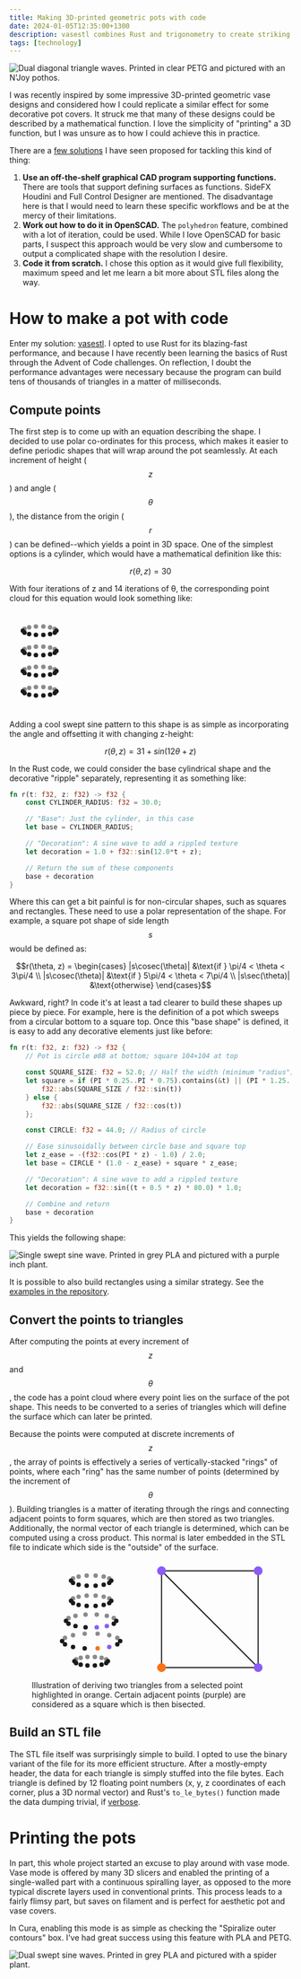 ```yaml
---
title: Making 3D-printed geometric pots with code
date: 2024-01-05T12:35:00+1300
description: vasestl combines Rust and trigonometry to create striking STL pots from scratch
tags: [technology]
---
```


![Dual diagonal triangle waves. Printed in clear PETG and pictured with an N'Joy pothos.](./IMG_0569.jpg)

I was recently inspired by some impressive 3D-printed geometric vase designs and considered how I could replicate a similar effect for some decorative pot covers. It struck me that many of these designs could be described by a mathematical function. I love the simplicity of "printing" a 3D function, but I was unsure as to how I could achieve this in practice.

There are a [few solutions](https://3dprinting.stackexchange.com/questions/18189/how-can-i-convert-a-mathematically-defined-shape-into-a-3d-printable-g-code-file) I have seen proposed for tackling this kind of thing:

1. **Use an off-the-shelf graphical CAD program supporting functions.** There are tools that support defining surfaces as functions. SideFX Houdini and Full Control Designer are mentioned. The disadvantage here is that I would need to learn these specific workflows and be at the mercy of their limitations.
1. **Work out how to do it in OpenSCAD.** The `polyhedron` feature, combined with a lot of iteration, could be used. While I love OpenSCAD for basic parts, I suspect this approach would be very slow and cumbersome to output a complicated shape with the resolution I desire.
1. **Code it from scratch.** I chose this option as it would give full flexibility, maximum speed and let me learn a bit more about STL files along the way.

# How to make a pot with code

Enter my solution: [vasestl](https://github.com/albertnis/vasestl). I opted to use Rust for its blazing-fast performance, and because I have recently been learning the basics of Rust through the Advent of Code challenges. On reflection, I doubt the performance advantages were necessary because the program can build tens of thousands of triangles in a matter of milliseconds.

## Compute points

The first step is to come up with an equation describing the shape. I decided to use polar co-ordinates for this process, which makes it easier to define periodic shapes that will wrap around the pot seamlessly. At each increment of height ($$z$$) and angle ($$\theta$$), the distance from the origin ($$r$$) can be defined--which yields a point in 3D space. One of the simplest options is a cylinder, which would have a mathematical definition like this:

```math
r(\theta, z) = 30
```

With four iterations of z and 14 iterations of θ, the corresponding point cloud for this equation would look something like:

<svg style="margin: auto" viewBox="-54 -35.764571353075624 108 179.529" width="108" height="179.529"><circle cx="30.000" cy="0.000" opacity="1" fill="currentColor" r="4" /><circle cx="27.029" cy="3.369" opacity="1" fill="currentColor" r="4" /><circle cx="18.705" cy="6.071" opacity="1" fill="currentColor" r="4" /><circle cx="6.676" cy="7.570" opacity="1" fill="currentColor" r="4" /><circle cx="-6.676" cy="7.570" opacity="1" fill="currentColor" r="4" /><circle cx="-18.705" cy="6.071" opacity="1" fill="currentColor" r="4" /><circle cx="-27.029" cy="3.369" opacity="1" fill="currentColor" r="4" /><circle cx="-30.000" cy="0.000" opacity="1" fill="currentColor" r="4" /><circle cx="-27.029" cy="-3.369" opacity="0.5" fill="currentColor" r="4" /><circle cx="-18.705" cy="-6.071" opacity="0.5" fill="currentColor" r="4" /><circle cx="-6.676" cy="-7.570" opacity="0.5" fill="currentColor" r="4" /><circle cx="6.676" cy="-7.570" opacity="0.5" fill="currentColor" r="4" /><circle cx="18.705" cy="-6.071" opacity="0.5" fill="currentColor" r="4" /><circle cx="27.029" cy="-3.369" opacity="0.5" fill="currentColor" r="4" /><circle cx="30.000" cy="36.000" opacity="1" fill="currentColor" r="4" /><circle cx="27.029" cy="39.369" opacity="1" fill="currentColor" r="4" /><circle cx="18.705" cy="42.071" opacity="1" fill="currentColor" r="4" /><circle cx="6.676" cy="43.570" opacity="1" fill="currentColor" r="4" /><circle cx="-6.676" cy="43.570" opacity="1" fill="currentColor" r="4" /><circle cx="-18.705" cy="42.071" opacity="1" fill="currentColor" r="4" /><circle cx="-27.029" cy="39.369" opacity="1" fill="currentColor" r="4" /><circle cx="-30.000" cy="36.000" opacity="1" fill="currentColor" r="4" /><circle cx="-27.029" cy="32.631" opacity="0.5" fill="currentColor" r="4" /><circle cx="-18.705" cy="29.929" opacity="0.5" fill="currentColor" r="4" /><circle cx="-6.676" cy="28.430" opacity="0.5" fill="currentColor" r="4" /><circle cx="6.676" cy="28.430" opacity="0.5" fill="currentColor" r="4" /><circle cx="18.705" cy="29.929" opacity="0.5" fill="currentColor" r="4" /><circle cx="27.029" cy="32.631" opacity="0.5" fill="currentColor" r="4" /><circle cx="30.000" cy="72.000" opacity="1" fill="currentColor" r="4" /><circle cx="27.029" cy="75.369" opacity="1" fill="currentColor" r="4" /><circle cx="18.705" cy="78.071" opacity="1" fill="currentColor" r="4" /><circle cx="6.676" cy="79.570" opacity="1" fill="currentColor" r="4" /><circle cx="-6.676" cy="79.570" opacity="1" fill="currentColor" r="4" /><circle cx="-18.705" cy="78.071" opacity="1" fill="currentColor" r="4" /><circle cx="-27.029" cy="75.369" opacity="1" fill="currentColor" r="4" /><circle cx="-30.000" cy="72.000" opacity="1" fill="currentColor" r="4" /><circle cx="-27.029" cy="68.631" opacity="0.5" fill="currentColor" r="4" /><circle cx="-18.705" cy="65.929" opacity="0.5" fill="currentColor" r="4" /><circle cx="-6.676" cy="64.430" opacity="0.5" fill="currentColor" r="4" /><circle cx="6.676" cy="64.430" opacity="0.5" fill="currentColor" r="4" /><circle cx="18.705" cy="65.929" opacity="0.5" fill="currentColor" r="4" /><circle cx="27.029" cy="68.631" opacity="0.5" fill="currentColor" r="4" /><circle cx="30.000" cy="108.000" opacity="1" fill="currentColor" r="4" /><circle cx="27.029" cy="111.369" opacity="1" fill="currentColor" r="4" /><circle cx="18.705" cy="114.071" opacity="1" fill="currentColor" r="4" /><circle cx="6.676" cy="115.570" opacity="1" fill="currentColor" r="4" /><circle cx="-6.676" cy="115.570" opacity="1" fill="currentColor" r="4" /><circle cx="-18.705" cy="114.071" opacity="1" fill="currentColor" r="4" /><circle cx="-27.029" cy="111.369" opacity="1" fill="currentColor" r="4" /><circle cx="-30.000" cy="108.000" opacity="1" fill="currentColor" r="4" /><circle cx="-27.029" cy="104.631" opacity="0.5" fill="currentColor" r="4" /><circle cx="-18.705" cy="101.929" opacity="0.5" fill="currentColor" r="4" /><circle cx="-6.676" cy="100.430" opacity="0.5" fill="currentColor" r="4" /><circle cx="6.676" cy="100.430" opacity="0.5" fill="currentColor" r="4" /><circle cx="18.705" cy="101.929" opacity="0.5" fill="currentColor" r="4" /><circle cx="27.029" cy="104.631" opacity="0.5" fill="currentColor" r="4" /></svg>

Adding a cool swept sine pattern to this shape is as simple as incorporating the angle and offsetting it with changing z-height:

```math
r(\theta, z) = 31 + sin(12\theta + z)
```

In the Rust code, we could consider the base cylindrical shape and the decorative "ripple" separately, representing it as something like:

```rust
fn r(t: f32, z: f32) -> f32 {
    const CYLINDER_RADIUS: f32 = 30.0;

    // "Base": Just the cylinder, in this case
    let base = CYLINDER_RADIUS;

    // "Decoration": A sine wave to add a rippled texture
    let decoration = 1.0 + f32::sin(12.0*t + z);

    // Return the sum of these components
    base + decoration
}
```

Where this can get a bit painful is for non-circular shapes, such as squares and rectangles. These need to use a polar representation of the shape. For example, a square pot shape of side length $$s$$ would be defined as:

```math
r(\theta, z) = \begin{cases}
   |s\cosec(\theta)| &\text{if } \pi/4 < \theta < 3\pi/4 \\
   |s\cosec(\theta)| &\text{if } 5\pi/4 < \theta < 7\pi/4 \\
   |s\sec(\theta)| &\text{otherwise}
\end{cases}
```

Awkward, right? In code it's at least a tad clearer to build these shapes up piece by piece. For example, here is the definition of a pot which sweeps from a circular bottom to a square top. Once this "base shape" is defined, it is easy to add any decorative elements just like before:

```rust
fn r(t: f32, z: f32) -> f32 {
    // Pot is circle ø88 at bottom; square 104×104 at top

    const SQUARE_SIZE: f32 = 52.0; // Half the width (minimum "radius") of square
    let square = if (PI * 0.25..PI * 0.75).contains(&t) || (PI * 1.25..PI * 1.75).contains(&t) {
        f32::abs(SQUARE_SIZE / f32::sin(t))
    } else {
        f32::abs(SQUARE_SIZE / f32::cos(t))
    };

    const CIRCLE: f32 = 44.0; // Radius of circle

    // Ease sinusoidally between circle base and square top
    let z_ease = -(f32::cos(PI * z) - 1.0) / 2.0;
    let base = CIRCLE * (1.0 - z_ease) + square * z_ease;

    // "Decoration": A sine wave to add a rippled texture
    let decoration = f32::sin((t + 0.5 * z) * 80.0) * 1.0;

    // Combine and return
    base + decoration
}
```

This yields the following shape:

![Single swept sine wave. Printed in grey PLA and pictured with a purple inch plant.](./IMG_0537.jpg)

It is possible to also build rectangles using a similar strategy. See the [examples in the repository](https://github.com/albertnis/vasestl/blob/main/examples).

## Convert the points to triangles

After computing the points at every increment of $$z$$ and $$\theta$$, the code has a point cloud where every point lies on the surface of the pot shape. This needs to be converted to a series of triangles which will define the surface which can later be printed.

Because the points were computed at discrete increments of $$z$$, the array of points is effectively a series of vertically-stacked "rings" of points, where each "ring" has the same number of points (determined by the increment of $$\theta$$). Building triangles is a matter of iterating through the rings and connecting adjacent points to form squares, which are then stored as two triangles. Additionally, the normal vector of each triangle is determined, which can be computed using a cross product. This normal is later embedded in the STL file to indicate which side is the "outside" of the surface.

<figure>
<div style="display: flex; justify-content: center;">
<svg viewBox="-76 -37.31748562369074 152 215.529" style="max-height: 215px; height: 100%; width: 100%;"><circle cx="36.000" cy="0.000" opacity="1" fill="currentColor" r="4" /><circle cx="32.435" cy="4.043" opacity="1" fill="currentColor" r="4" /><circle cx="22.446" cy="7.285" opacity="1" fill="currentColor" r="4" /><circle cx="8.011" cy="9.084" opacity="1" fill="currentColor" r="4" /><circle cx="-8.011" cy="9.084" opacity="1" fill="currentColor" r="4" /><circle cx="-22.446" cy="7.285" opacity="1" fill="currentColor" r="4" /><circle cx="-32.435" cy="4.043" opacity="1" fill="currentColor" r="4" /><circle cx="-36.000" cy="0.000" opacity="1" fill="currentColor" r="4" /><circle cx="-32.435" cy="-4.043" opacity="0.5" fill="currentColor" r="4" /><circle cx="-22.446" cy="-7.285" opacity="0.5" fill="currentColor" r="4" /><circle cx="-8.011" cy="-9.084" opacity="0.5" fill="currentColor" r="4" /><circle cx="8.011" cy="-9.084" opacity="0.5" fill="currentColor" r="4" /><circle cx="22.446" cy="-7.285" opacity="0.5" fill="currentColor" r="4" /><circle cx="32.435" cy="-4.043" opacity="0.5" fill="currentColor" r="4" /><circle cx="36.000" cy="36.000" opacity="1" fill="currentColor" r="4" /><circle cx="32.435" cy="40.043" opacity="1" fill="currentColor" r="4" /><circle cx="22.446" cy="43.285" opacity="1" fill="currentColor" r="4" /><circle cx="8.011" cy="45.084" opacity="1" fill="currentColor" r="4" /><circle cx="-8.011" cy="45.084" opacity="1" fill="currentColor" r="4" /><circle cx="-22.446" cy="43.285" opacity="1" fill="currentColor" r="4" /><circle cx="-32.435" cy="40.043" opacity="1" fill="currentColor" r="4" /><circle cx="-36.000" cy="36.000" opacity="1" fill="currentColor" r="4" /><circle cx="-32.435" cy="31.957" opacity="0.5" fill="currentColor" r="4" /><circle cx="-22.446" cy="28.715" opacity="0.5" fill="currentColor" r="4" /><circle cx="-8.011" cy="26.916" opacity="0.5" fill="currentColor" r="4" /><circle cx="8.011" cy="26.916" opacity="0.5" fill="currentColor" r="4" /><circle cx="22.446" cy="28.715" opacity="0.5" fill="currentColor" r="4" /><circle cx="32.435" cy="31.957" opacity="0.5" fill="currentColor" r="4" /><circle cx="45.000" cy="72.000" opacity="1" fill="currentColor" r="4" /><circle cx="40.544" cy="77.053" opacity="1" fill="currentColor" r="4" /><circle cx="28.057" cy="81.106" opacity="1" fill="#8b5cf6" r="4" /><circle cx="10.013" cy="83.355" opacity="1" fill="#8b5cf6" r="4" /><circle cx="-10.013" cy="83.355" opacity="1" fill="currentColor" r="4" /><circle cx="-28.057" cy="81.106" opacity="1" fill="currentColor" r="4" /><circle cx="-40.544" cy="77.053" opacity="1" fill="currentColor" r="4" /><circle cx="-45.000" cy="72.000" opacity="1" fill="currentColor" r="4" /><circle cx="-40.544" cy="66.947" opacity="0.5" fill="currentColor" r="4" /><circle cx="-28.057" cy="62.894" opacity="0.5" fill="currentColor" r="4" /><circle cx="-10.013" cy="60.645" opacity="0.5" fill="currentColor" r="4" /><circle cx="10.013" cy="60.645" opacity="0.5" fill="currentColor" r="4" /><circle cx="28.057" cy="62.894" opacity="0.5" fill="currentColor" r="4" /><circle cx="40.544" cy="66.947" opacity="0.5" fill="currentColor" r="4" /><circle cx="52.000" cy="108.000" opacity="1" fill="currentColor" r="4" /><circle cx="46.850" cy="113.839" opacity="1" fill="currentColor" r="4" /><circle cx="32.421" cy="118.522" opacity="1" fill="#8b5cf6" r="4" /><circle cx="11.571" cy="121.121" opacity="1" fill="#f97316" r="4" /><circle cx="-11.571" cy="121.121" opacity="1" fill="currentColor" r="4" /><circle cx="-32.421" cy="118.522" opacity="1" fill="currentColor" r="4" /><circle cx="-46.850" cy="113.839" opacity="1" fill="currentColor" r="4" /><circle cx="-52.000" cy="108.000" opacity="1" fill="currentColor" r="4" /><circle cx="-46.850" cy="102.161" opacity="0.5" fill="currentColor" r="4" /><circle cx="-32.421" cy="97.478" opacity="0.5" fill="currentColor" r="4" /><circle cx="-11.571" cy="94.879" opacity="0.5" fill="currentColor" r="4" /><circle cx="11.571" cy="94.879" opacity="0.5" fill="currentColor" r="4" /><circle cx="32.421" cy="97.478" opacity="0.5" fill="currentColor" r="4" /><circle cx="46.850" cy="102.161" opacity="0.5" fill="currentColor" r="4" /><circle cx="30.000" cy="144.000" opacity="1" fill="currentColor" r="4" /><circle cx="27.029" cy="147.369" opacity="1" fill="currentColor" r="4" /><circle cx="18.705" cy="150.071" opacity="1" fill="currentColor" r="4" /><circle cx="6.676" cy="151.570" opacity="1" fill="currentColor" r="4" /><circle cx="-6.676" cy="151.570" opacity="1" fill="currentColor" r="4" /><circle cx="-18.705" cy="150.071" opacity="1" fill="currentColor" r="4" /><circle cx="-27.029" cy="147.369" opacity="1" fill="currentColor" r="4" /><circle cx="-30.000" cy="144.000" opacity="1" fill="currentColor" r="4" /><circle cx="-27.029" cy="140.631" opacity="0.5" fill="currentColor" r="4" /><circle cx="-18.705" cy="137.929" opacity="0.5" fill="currentColor" r="4" /><circle cx="-6.676" cy="136.430" opacity="0.5" fill="currentColor" r="4" /><circle cx="6.676" cy="136.430" opacity="0.5" fill="currentColor" r="4" /><circle cx="18.705" cy="137.929" opacity="0.5" fill="currentColor" r="4" /><circle cx="27.029" cy="140.631" opacity="0.5" fill="currentColor" r="4" /></svg>

<svg style="max-height: 215px; height: 100%; width: 100%;" viewbox="-20 -20 215 215">
  <path d="M0 0 H 175 V 175 H 0 V 0 L 175 175" stroke="currentColor" fill="transparent" stroke-width="2" />
  <circle cx="0" cy="0" r="8" fill="#8b5cf6" />
  <circle cx="175" cy="0" r="8" fill="#8b5cf6" />
  <circle cx="0" cy="175" r="8" fill="#f97316" />
  <circle cx="175" cy="175" r="8" fill="#8b5cf6" />
</svg>
</div>
<figcaption>Illustration of deriving two triangles from a selected point highlighted in orange. Certain adjacent points (purple) are considered as a square which is then bisected.</figcaption>
</figure>

## Build an STL file

The STL file itself was surprisingly simple to build. I opted to use the binary variant of the file for its more efficient structure. After a mostly-empty header, the data for each triangle is simply stuffed into the file bytes. Each triangle is defined by 12 floating point numbers (x, y, z coordinates of each corner, plus a 3D normal vector) and Rust's `to_le_bytes()` function made the data dumping trivial, if [verbose](https://github.com/albertnis/vasestl/blob/main/src/stl.rs#L24).

# Printing the pots

In part, this whole project started an excuse to play around with vase mode. Vase mode is offered by many 3D slicers and enabled the printing of a single-walled part with a continuous spiralling layer, as opposed to the more typical discrete layers used in conventional prints. This process leads to a fairly flimsy part, but saves on filament and is perfect for aesthetic pot and vase covers.

In Cura, enabling this mode is as simple as checking the "Spiralize outer contours" box. I've had great success using this feature with PLA and PETG.

![Dual swept sine waves. Printed in grey PLA and pictured with a spider plant.](./IMG_0538.jpg)
